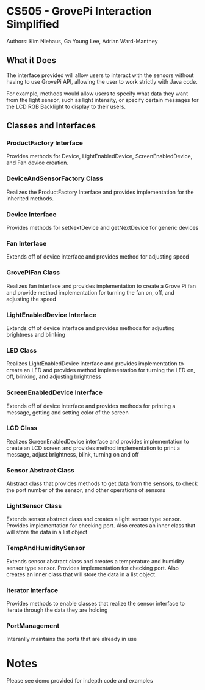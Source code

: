 
# CS505 - GrovePi Interaction Simplified

Authors: Kim Niehaus, Ga Young Lee, Adrian Ward-Manthey

## What it Does

The interface provided will allow users to interact with the sensors without having to use GrovePi API, allowing the user to work strictly with Java code.

For example, methods would allow users to specify what data they want from the light sensor, such as light intensity, or specify certain messages for the LCD RGB Backlight to display to their users.

## Classes and Interfaces

### ProductFactory Interface
Provides methods for Device, LightEnabledDevice, ScreenEnabledDevice, and Fan device creation.

### DeviceAndSensorFactory Class
Realizes the ProductFactory Interface and provides implementation for the inherited methods.

### Device Interface
Provides methods for setNextDevice and getNextDevice for generic devices

### Fan Interface
Extends off of device interface and provides method for adjusting speed

### GrovePiFan Class
Realizes fan interface and provides implementation to create a Grove Pi fan and provide method implementation for turning the fan on, off, and adjusting the speed

### LightEnabledDevice Interface
Extends off of device interface and provides methods for adjusting brightness and blinking

### LED Class
Realizes LightEnabledDevice interface and provides implementation to create an LED and provides method implementation for turning the LED on, off, blinking, and adjusting brightness

### ScreenEnabledDevice Interface
Extends off of device interface and provides methods for printing a message, getting and setting color of the screen

### LCD Class
Realizes ScreenEnabledDevice interface and provides implementation to create an LCD screen and provides method implementation to print a message, adjust brightness, blink, turning on and off

### Sensor Abstract Class
Abstract class that provides methods to get data from the sensors, to check the port number of the sensor, and other operations of sensors

### LightSensor Class
Extends sensor abstract class and creates a light sensor type sensor. Provides implementation for checking port. Also creates an inner class that will store the data in a list object

### TempAndHumiditySensor
Extends sensor abstract class and creates a temperature and humidity sensor type sensor. Provides implementation for checking port. Also creates an inner class that will store the data in a list object.

### Iterator Interface
Provides methods to enable classes that realize the sensor interface to iterate through the data they are holding

### PortManagement
Interanlly maintains the ports that are already in use

# Notes
Please see demo provided for indepth code and examples
